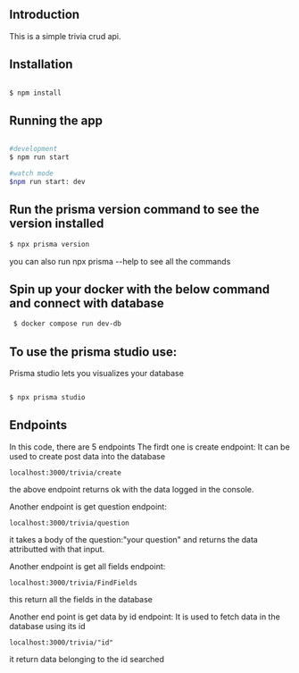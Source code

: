 ## Introduction
This is a simple trivia crud api.


## Installation
```bash

$ npm install

```

## Running the app

```bash

#development
$ npm run start

#watch mode
$npm run start: dev

```
## Run the prisma version command to see the version installed

```bash
$ npx prisma version

```
you can also run npx prisma --help to see all the commands

## Spin up your docker with the below command and connect with database

```bash
 $ docker compose run dev-db 

```
## To use the prisma studio use:
Prisma studio lets you visualizes your database

```bash

$ npx prisma studio

```

## Endpoints
In this code, there are 5 endpoints
The firdt one is create endpoint: It can be used to create post data into the database

```localhost:3000/trivia/create``` 

the above endpoint returns ok with the data logged in the console.


Another endpoint is get question endpoint:

```localhost:3000/trivia/question```

it takes a body of the question:"your question" and returns the data attributted with that input.

Another endpoint is get all fields endpoint:

```localhost:3000/trivia/FindFields```

this return all the fields in the database

Another end point is get data by id endpoint:
It is used to fetch data in the database using its id

```localhost:3000/trivia/"id"```


it return data belonging to the id searched


